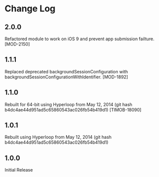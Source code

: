 # Change Log

## 2.0.0
Refactored module to work on iOS 9 and prevent app submission failture. [MOD-2150]

## 1.1.1  
Replaced deprecated backgroundSessionConfiguration with backgroundSessionConfigurationWithIdentifier. [MOD-1892]

## 1.1.0  
Rebuilt for 64-bit using Hyperloop from May 12, 2014 (git hash b4dc4ae44d951ad5c65860543ac026fb54b419d1) [TIMOB-18090]

## 1.0.1  
Rebuilt using Hyperloop from May 12, 2014 (git hash b4dc4ae44d951ad5c65860543ac026fb54b419d1)

## 1.0.0    
Initial Release
